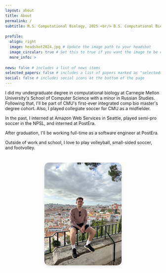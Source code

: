 ```yaml
---
layout: about
title: About
permalink: /
subtitle: M.S. Computational Biology, 2025 <br/> B.S. Computational Biology, 2024 <br/>  Carnegie Mellon University

profile:
  align: right
  image: headshot2024.jpg # Update the image path to your headshot
  image_circular: true # Set this to true if you want the image to be circular, otherwise leave it as false
  more_info: >

news: false # includes a list of news items
selected_papers: false # includes a list of papers marked as "selected={true}"
social: false # includes social icons at the bottom of the page
---
```


I did my undergraduate degree in computational biology at Carnegie Mellon University's School of Computer Science with a minor in Russian Studies. Following that, I'll be part of CMU's first-ever integrated comp bio master's degree cohort. Also, I played collegiate soccer for CMU as a midfielder.

In the past, I interned at Amazon Web Services in Seattle, played semi-pro soccer in the NPSL, and interned at PostEra. 

After graduation, I'll be working full-time as a software engineer at PostEra.

Outside of work and school, I love to play volleyball, small-sided soccer, and footvolley.


<div style="text-align:center; margin-top:40px;">
  <img src="/assets/img/profilePic.jpg"  
       style="width: 250px; height: auto; border-radius: 15px; box-shadow: 0 4px 8px rgba(0, 0, 0, 0.1);" />
</div>